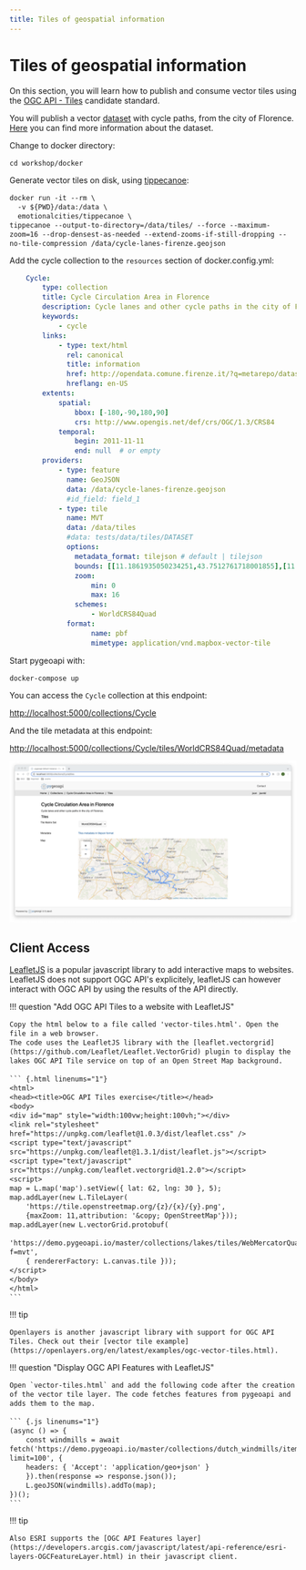 ```yaml
---
title: Tiles of geospatial information
---
```


# Tiles of geospatial information

On  this section, you will learn how to publish and consume vector tiles using the [OGC API - Tiles](https://github.com/opengeospatial/ogcapi-tiles) candidate standard.

You will publish a vector [dataset](.../../../docker/data/cycle-lanes-firenze.geojson) with cycle paths, from the city of Florence. [Here](.../../../docker/data/cycle-lanes-firenze.qmd) you can find more information about the dataset.

Change to docker directory:

```
cd workshop/docker
```

Generate vector tiles on disk, using [tippecanoe](https://github.com/mapbox/tippecanoe):

```
docker run -it --rm \
  -v ${PWD}/data:/data \
  emotionalcities/tippecanoe \
tippecanoe --output-to-directory=/data/tiles/ --force --maximum-zoom=16 --drop-densest-as-needed --extend-zooms-if-still-dropping --no-tile-compression /data/cycle-lanes-firenze.geojson
```

Add the cycle collection to the ```resources``` section of docker.config.yml:

``` {.yaml linenums="1"}
    Cycle:
        type: collection
        title: Cycle Circulation Area in Florence 
        description: Cycle lanes and other cycle paths in the city of Florence.
        keywords:
            - cycle
        links:
            - type: text/html
              rel: canonical
              title: information
              href: http://opendata.comune.firenze.it/?q=metarepo/datasetinfo&id=52d8d3ab-eae5-400e-8561-d974f8612de0
              hreflang: en-US
        extents:
            spatial:
                bbox: [-180,-90,180,90]
                crs: http://www.opengis.net/def/crs/OGC/1.3/CRS84
            temporal:
                begin: 2011-11-11
                end: null  # or empty
        providers:
            - type: feature
              name: GeoJSON
              data: /data/cycle-lanes-firenze.geojson
              #id_field: field_1
            - type: tile
              name: MVT
              data: /data/tiles
              #data: tests/data/tiles/DATASET
              options:
                metadata_format: tilejson # default | tilejson
                bounds: [[11.1861935050234251,43.7512761718001855],[11.3125196304517655,43.8129406631082645]]
                zoom:
                    min: 0
                    max: 16
                schemes:
                    - WorldCRS84Quad
              format:
                    name: pbf
                    mimetype: application/vnd.mapbox-vector-tile
```

Start pygeoapi with:
```
docker-compose up
```

You can access the ```Cycle``` collection at this endpoint:

[http://localhost:5000/collections/Cycle](http://localhost:5000/collections/Cycle
)

And the tile metadata at this endpoint:

[http://localhost:5000/collections/Cycle/tiles/WorldCRS84Quad/metadata](http://localhost:5000/collections/Cycle/tiles/WorldCRS84Quad/metadata)

![TileSet](img/vtiles.png)

## Client Access

[LeafletJS](https://leafletjs.com) is a popular javascript library to add interactive maps to websites. LeafletJS does not support OGC API's explicitely, leafletJS can however interact with OGC API by using the results of the API directly.

!!! question "Add OGC API Tiles to a website with LeafletJS"

    Copy the html below to a file called 'vector-tiles.html'. Open the file in a web browser.
    The code uses the LeafletJS library with the [leaflet.vectorgrid](https://github.com/Leaflet/Leaflet.VectorGrid) plugin to display the lakes OGC API Tile service on top of an Open Street Map background.

    ``` {.html linenums="1"}
    <html>
    <head><title>OGC API Tiles exercise</title></head>
    <body>
    <div id="map" style="width:100vw;height:100vh;"></div>
    <link rel="stylesheet" href="https://unpkg.com/leaflet@1.0.3/dist/leaflet.css" />
    <script type="text/javascript" src="https://unpkg.com/leaflet@1.3.1/dist/leaflet.js"></script>
    <script type="text/javascript" src="https://unpkg.com/leaflet.vectorgrid@1.2.0"></script>
    <script>
    map = L.map('map').setView({ lat: 62, lng: 30 }, 5);
    map.addLayer(new L.TileLayer(
        'https://tile.openstreetmap.org/{z}/{x}/{y}.png', 
        {maxZoom: 11,attribution: '&copy; OpenStreetMap'}));
    map.addLayer(new L.vectorGrid.protobuf(
        'https://demo.pygeoapi.io/master/collections/lakes/tiles/WebMercatorQuad/{z}/{x}/{y}?f=mvt', 
        { rendererFactory: L.canvas.tile }));
    </script>
    </body>
    </html>
    ```

!!! tip 

    Openlayers is another javascript library with support for OGC API Tiles. Check out their [vector tile example](https://openlayers.org/en/latest/examples/ogc-vector-tiles.html).

!!! question "Display OGC API Features with LeafletJS"

    Open `vector-tiles.html` and add the following code after the creation of the vector tile layer. The code fetches features from pygeoapi and adds them to the map.

    ``` {.js linenums="1"}
    (async () => {
        const windmills = await fetch('https://demo.pygeoapi.io/master/collections/dutch_windmills/items?limit=100', {
        headers: { 'Accept': 'application/geo+json' }
        }).then(response => response.json());
        L.geoJSON(windmills).addTo(map);
    })();
    ```

!!! tip 

    Also ESRI supports the [OGC API Features layer](https://developers.arcgis.com/javascript/latest/api-reference/esri-layers-OGCFeatureLayer.html) in their javascript client.

